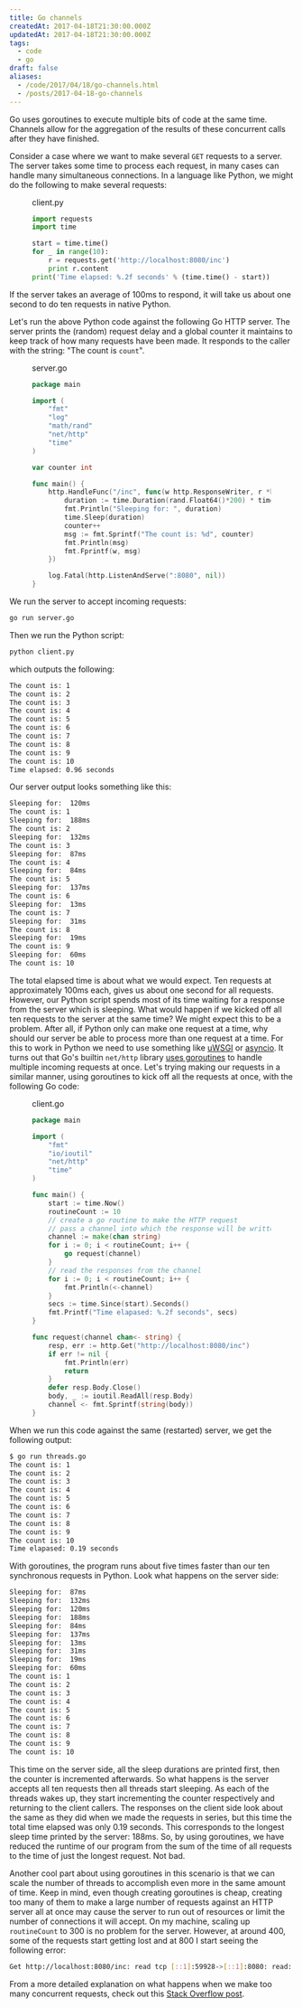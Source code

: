 ```yaml
---
title: Go channels
createdAt: 2017-04-18T21:30:00.000Z
updatedAt: 2017-04-18T21:30:00.000Z
tags:
  - code
  - go
draft: false
aliases:
  - /code/2017/04/18/go-channels.html
  - /posts/2017-04-18-go-channels
---
```


Go uses goroutines to execute multiple bits of code at the same time. Channels allow for the aggregation of the results of these concurrent calls after they have finished.

Consider a case where we want to make several `GET` requests to a server. The server takes some time to process each request, in many cases can handle many simultaneous connections. In a language like Python, we might do the following to make several requests:

<figure>
<figcaption>client.py</figcaption>

```python
import requests
import time

start = time.time()
for _ in range(10):
    r = requests.get('http://localhost:8080/inc')
    print r.content
print('Time elapsed: %.2f seconds' % (time.time() - start))
```

</figure>

If the server takes an average of 100ms to respond, it will take us about one second to do ten requests in native Python.

Let's run the above Python code against the following Go HTTP server. The server prints the (random) request delay and a global counter it maintains to keep track of how many requests have been made. It responds to the caller with the string: "The count is `count`".

<figure>
<figcaption>server.go</figcaption>

```go
package main

import (
    "fmt"
    "log"
    "math/rand"
    "net/http"
    "time"
)

var counter int

func main() {
    http.HandleFunc("/inc", func(w http.ResponseWriter, r *http.Request) {
        duration := time.Duration(rand.Float64()*200) * time.Millisecond
        fmt.Println("Sleeping for: ", duration)
        time.Sleep(duration)
        counter++
        msg := fmt.Sprintf("The count is: %d", counter)
        fmt.Println(msg)
        fmt.Fprintf(w, msg)
    })

    log.Fatal(http.ListenAndServe(":8080", nil))
}
```

</figure>

We run the server to accept incoming requests:

```sh
go run server.go
```

Then we run the Python script:

```sh
python client.py
```

which outputs the following:

```sh
The count is: 1
The count is: 2
The count is: 3
The count is: 4
The count is: 5
The count is: 6
The count is: 7
The count is: 8
The count is: 9
The count is: 10
Time elapsed: 0.96 seconds
```

Our server output looks something like this:

```sh
Sleeping for:  120ms
The count is: 1
Sleeping for:  188ms
The count is: 2
Sleeping for:  132ms
The count is: 3
Sleeping for:  87ms
The count is: 4
Sleeping for:  84ms
The count is: 5
Sleeping for:  137ms
The count is: 6
Sleeping for:  13ms
The count is: 7
Sleeping for:  31ms
The count is: 8
Sleeping for:  19ms
The count is: 9
Sleeping for:  60ms
The count is: 10
```

The total elapsed time is about what we would expect. Ten requests at approximately 100ms each, gives us about one second for all requests. However, our Python script spends most of its time waiting for a response from the server which is sleeping. What would happen if we kicked off all ten requests to the server at the same time? We might expect this to be a problem. After all, if Python only can make one request at a time, why should our server be able to process more than one request at a time. For this to work in Python we need to use something like [uWSGI](https://uwsgi-docs.readthedocs.io/en/latest/) or [asyncio](https://docs.python.org/3/library/asyncio.html). It turns out that Go's builtin `net/http` library [uses goroutines](https://golang.org/src/net/http/server.go?s=83696:83751#L2668) to handle multiple incoming requests at once. Let's trying making our requests in a similar manner, using goroutines to kick off all the requests at once, with the following Go code:

<figure>
<figcaption>client.go</figcaption>

```go
package main

import (
    "fmt"
    "io/ioutil"
    "net/http"
    "time"
)

func main() {
    start := time.Now()
    routineCount := 10
    // create a go routine to make the HTTP request
    // pass a channel into which the response will be written
    channel := make(chan string)
    for i := 0; i < routineCount; i++ {
        go request(channel)
    }
    // read the responses from the channel
    for i := 0; i < routineCount; i++ {
        fmt.Println(<-channel)
    }
    secs := time.Since(start).Seconds()
    fmt.Printf("Time elapased: %.2f seconds", secs)
}

func request(channel chan<- string) {
    resp, err := http.Get("http://localhost:8080/inc")
    if err != nil {
        fmt.Println(err)
        return
    }
    defer resp.Body.Close()
    body, _ := ioutil.ReadAll(resp.Body)
    channel <- fmt.Sprintf(string(body))
}

```

</figure>

When we run this code against the same (restarted) server, we get the following output:

```sh
$ go run threads.go
The count is: 1
The count is: 2
The count is: 3
The count is: 4
The count is: 5
The count is: 6
The count is: 7
The count is: 8
The count is: 9
The count is: 10
Time elapased: 0.19 seconds
```

With goroutines, the program runs about five times faster than our ten synchronous requests in Python. Look what happens on the server side:

```sh
Sleeping for:  87ms
Sleeping for:  132ms
Sleeping for:  120ms
Sleeping for:  188ms
Sleeping for:  84ms
Sleeping for:  137ms
Sleeping for:  13ms
Sleeping for:  31ms
Sleeping for:  19ms
Sleeping for:  60ms
The count is: 1
The count is: 2
The count is: 3
The count is: 4
The count is: 5
The count is: 6
The count is: 7
The count is: 8
The count is: 9
The count is: 10
```

This time on the server side, all the sleep durations are printed first, then the counter is incremented afterwards. So what happens is the server accepts all ten requests then all threads start sleeping. As each of the threads wakes up, they start incrementing the counter respectively and returning to the client callers. The responses on the client side look about the same as they did when we made the requests in series, but this time the total time elapsed was only 0.19 seconds. This corresponds to the longest sleep time printed by the server: 188ms. So, by using goroutines, we have reduced the runtime of our program from the sum of the time of all requests to the time of just the longest request. Not bad.

Another cool part about using goroutines in this scenario is that we can scale the number of threads to accomplish even more in the same amount of time. Keep in mind, even though creating goroutines is cheap, creating too many of them to make a large number of requests against an HTTP server all at once may cause the server to run out of resources or limit the number of connections it will accept. On my machine, scaling up `routineCount` to 300 is no problem for the server. However, at around 400, some of the requests start getting lost and at 800 I start seeing the following error:

```sh
Get http://localhost:8080/inc: read tcp [::1]:59928->[::1]:8080: read: connection reset by peer
```

From a more detailed explanation on what happens when we make too many concurrent requests, check out this [Stack Overflow post](http://stackoverflow.com/questions/37774624/go-http-get-concurrency-and-connection-reset-by-peer).

